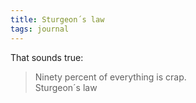 ```yaml
---
title: Sturgeon´s law
tags: journal
---
```

That sounds true:

<blockquote><span class="fs-4">Ninety percent of everything is crap.</span>
<footer>Sturgeon´s law</footer>
</blockquote>
